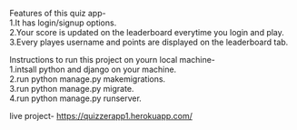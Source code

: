 Features of this quiz app-  
1.It has login/signup options.  
2.Your score is updated on the leaderboard everytime you login and play.  
3.Every playes username and points are displayed on the leaderboard tab.  


Instructions to run this project on yourn local machine-  
1.intsall python and django on your machine.  
2.run python manage.py makemigrations.  
3.run python manage.py migrate.  
4.run python manage.py runserver.  

live project- 
https://quizzerapp1.herokuapp.com/
